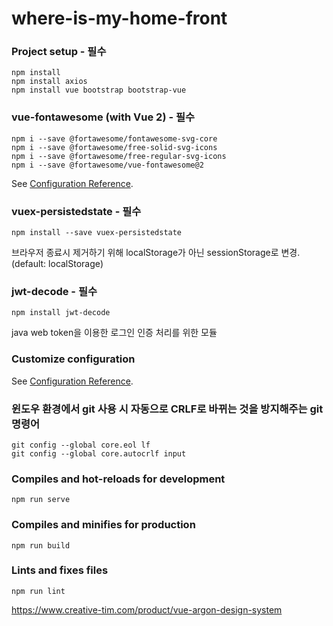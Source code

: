 # where-is-my-home-front

### Project setup - 필수

```
npm install
npm install axios
npm install vue bootstrap bootstrap-vue
```

### vue-fontawesome (with Vue 2) - 필수

```
npm i --save @fortawesome/fontawesome-svg-core
npm i --save @fortawesome/free-solid-svg-icons
npm i --save @fortawesome/free-regular-svg-icons
npm i --save @fortawesome/vue-fontawesome@2
```

See [Configuration Reference](https://github.com/FortAwesome/vue-fontawesome).

### vuex-persistedstate - 필수

```
npm install --save vuex-persistedstate
```

브라우저 종료시 제거하기 위해 localStorage가 아닌 sessionStorage로 변경. (default: localStorage)

### jwt-decode - 필수

```
npm install jwt-decode
```

java web token을 이용한 로그인 인증 처리를 위한 모듈

### Customize configuration

See [Configuration Reference](https://cli.vuejs.org/config/).

### 윈도우 환경에서 git 사용 시 자동으로 CRLF로 바뀌는 것을 방지해주는 git 명령어

```
git config --global core.eol lf
git config --global core.autocrlf input
```

### Compiles and hot-reloads for development

```
npm run serve
```

### Compiles and minifies for production

```
npm run build
```

### Lints and fixes files

```
npm run lint
```

https://www.creative-tim.com/product/vue-argon-design-system
